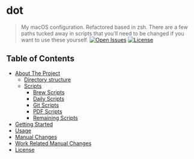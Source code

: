 # dot <!-- omit in toc -->

> My macOS configuration. Refactored based in zsh. There are a few paths tucked away in scripts that you'll need to be changed if you want to use these yourself. 
[![Open Issues](https://badgen.net/github/open-issues/dropkick/dot)](https://github.com/dropkick/dot/issues)
[![License](https://badgen.net/github/license/dropkick/dot)](LICENSE)

<!-- TABLE OF CONTENTS -->
## Table of Contents <!-- omit in toc -->

* [About The Project](#about-the-project)
  * [Directory structure](#directory-structure)
  * [Scripts](#scripts)
    * [Brew Scripts](#brew-scripts)
    * [Daily Scripts](#daily-scripts)
    * [Git Scripts](#git-scripts)
    * [PDF Scripts](#pdf-scripts)
    * [Remaining Scripts](#remaining-scripts)
* [Getting Started](#getting-started)
* [Usage](#usage)
* [Manual Changes](#manual-changes)
* [Work Related Manual Changes](#work-related-manual-changes)
* [License](#license)
